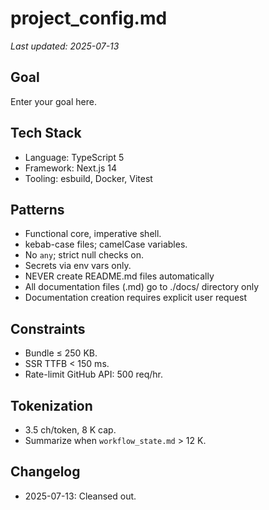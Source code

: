 # project_config.md
_Last updated: 2025-07-13_

<!-- STATIC:GOAL:START -->
## Goal  
Enter your goal here.
<!-- STATIC:GOAL:END -->

<!-- STATIC:TECH_STACK:START -->
## Tech Stack  
- Language: TypeScript 5  
- Framework: Next.js 14  
- Tooling: esbuild, Docker, Vitest
<!-- STATIC:TECH_STACK:END -->

<!-- STATIC:PATTERNS:START -->
## Patterns  
- Functional core, imperative shell.  
- kebab-case files; camelCase variables.  
- No `any`; strict null checks on.  
- Secrets via env vars only.
- NEVER create README.md files automatically
- All documentation files (.md) go to ./docs/ directory only
- Documentation creation requires explicit user request
<!-- STATIC:PATTERNS:END -->

<!-- STATIC:CONSTRAINTS:START -->
## Constraints  
- Bundle ≤ 250 KB.  
- SSR TTFB < 150 ms.  
- Rate-limit GitHub API: 500 req/hr.
<!-- STATIC:CONSTRAINTS:END -->

<!-- STATIC:TOKENIZATION:START -->
## Tokenization  
- 3.5 ch/token, 8 K cap.  
- Summarize when `workflow_state.md` > 12 K.
<!-- STATIC:TOKENIZATION:END -->

<!-- DYNAMIC:CHANGELOG:START -->
## Changelog
- 2025-07-13: Cleansed out.
<!-- DYNAMIC:CHANGELOG:END -->
